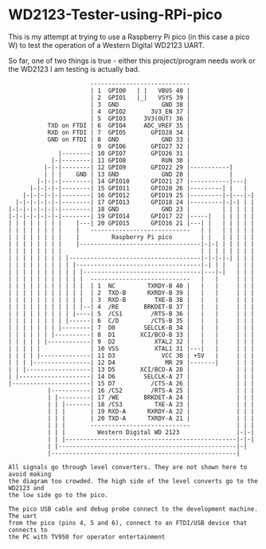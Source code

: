 # WD2123-Tester-using-RPi-pico
This is my attempt at trying to use a Raspberry Pi pico (in this case a pico W) to test the operation of a Western Digital WD2123 UART.

So far, one of two things is true - either this project/program needs work or the WD2123 I am testing is actually bad.

                           ----------------------------
                           | 1  GPIO0   | |   VBUS 40 | 
                           | 2  GPIO1   |_|   VSYS 39 | 
                           | 3  GND            GND 38 |
                           | 4  GPIO2       3V3_EN 37 |
                           | 5  GPIO3     3V3(OUT) 36 |
               TXD on FTDI | 6  GPIO4     ADC_VREF 35 |
               RXD on FTDI | 7  GPIO5       GPIO28 34 |
               GND on FTDI | 8  GND            GND 33 |
                           | 9  GPIO6       GPIO27 32 |
                  |--------| 10 GPIO7       GPIO26 31 |
                |-|--------| 11 GPIO8          RUN 30 |
              |-|-|--------| 12 GPIO9       GPIO22 29 |-----------|
              | | |    GND | 13 GND            GND 28 |           |
            |-|-|-|--------| 14 GPIO10      GPIO21 27 |-----------|---|
          |-|-|-|-|--------| 15 GPIO11      GPIO20 26 |---------| |   |
        |-|-|-|-|-|--------| 16 GPIO12      GPIO19 25 |---------|-|---|-|
      |-|-|-|-|-|-|--------| 17 GPIO13      GPIO18 24 |---------|-|-| | |
    |-|-|-|-|-|-|-|--------| 18 GND            GND 23 |         | | | | |
    |-|-|-|-|-|-|-|--------| 19 GPIO14      GPIO17 22 |-----|   | | | | |
    | | | | | | | |    |---| 20 GPIO15      GPIO16 21 |---| |   | | | | |
    | | | | | | | |    |   ----------------------------   | |   | | | | |
    | | | | | | | |    |         Raspberry Pi pico        | |   | | | | |
    | | | | | | | |    |----------------------------------|-|-| | | | | |
    | | | | | | | |                                       | | | | | | | |
    | | | | | | | | |-------------------------------------|-|-|-|-| | | |
    | | | | | | | | | |-----------------------------------|-| | |   | | |
    | | | | | | | | | | |---------------------------------|---|-|   | | |
    | | | | | | | | | | |  ----------------------------   |   |     | | |
    | | | | | | | | | | |  | 1  NC         TXRDY-B 40 |   |   |     | | |
    | | | | | | | | | | |  | 2  TXD-B      RXRDY-B 39 |   |   |     | | |
    | | | | | | | | | | |  | 3  RXD-B        TXE-B 38 |   |   |     | | |
    | | | | | | | | | | |--| 4  /RE       BRKDET-B 37 |   |   |     | | |
    | | | | | | | | | |----| 5  /CS1        /RTS-B 36 |   |   |     | | |
    | | | | | | | | |------| 6  C/D         /CTS-B 35 |   |   |     | | |
    | | | | | | | |--------| 7  D0        SELCLK-B 34 |   |   |     | | |
    | | | | | | |----------| 8  D1       XCI/BCO-B 33 |   |   |     | | |
    | | | | | |------------| 9  D2           XTAL2 32 |   |   |     | | |
    | | | | |              | 10 VSS          XTAL1 31 |---|   |     | | |
    | | | | |--------------| 11 D3             VCC 30 | +5V   |     | | |
    | | | |----------------| 12 D4              MR 29 |-------|     | | |
    | | |------------------| 13 D5       XCI/BCO-A 28 |             | | |
    | |--------------------| 14 D6        SELCLK-A 27 |             | | |
    |----------------------| 15 D7          /CTS-A 26 |             | | |
               |-----------| 16 /CS2        /RTS-A 25 |             | | |
               | |---------| 17 /WE       BRKDET-A 24 |             | | |
               | | |-------| 18 /CS3         TXE-A 23 |             | | |
               | | |       | 19 RXD-A      RXRDY-A 22 |             | | |
               | | |       | 20 TXD-A      TXRDY-A 21 |             | | |
               | | |       ----------------------------             | | |
               | | |         Western Digital WD 2123                |-|-|
               | | |------------------------------------------------|-|-|
               | |--------------------------------------------------|-|
               |----------------------------------------------------|

    All signals go through level converters. They are not shown here to avoid making
    the diagram too crowded. The high side of the level converts go to the WD2123 and 
    the low side go to the pico.

    The pico USB cable and debug probe connect to the development machine. The uart
    from the pico (pins 4, 5 and 6), connect to an FTDI/USB device that connects to
    the PC with TV950 for operator entertainment
